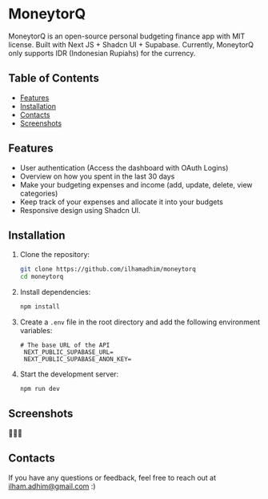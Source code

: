 # MoneytorQ

MoneytorQ is an open-source personal budgeting finance app with MIT license. Built with Next JS + Shadcn UI + Supabase. Currently, MoneytorQ only supports IDR (Indonesian Rupiahs) for the currency.

## Table of Contents

- [Features](#features)
- [Installation](#installation)
- [Contacts](#contacts)
- [Screenshots](#screenshots)

## Features

- User authentication (Access the dashboard with OAuth Logins)
- Overview on how you spent in the last 30 days
- Make your budgeting expenses and income (add, update, delete, view categories)
- Keep track of your expenses and allocate it into your budgets
- Responsive design using Shadcn UI.

## Installation

1. Clone the repository:

   ```sh
   git clone https://github.com/ilhamadhim/moneytorq
   cd moneytorq
   ```

2. Install dependencies:

   ```sh
   npm install
   ```

3. Create a `.env` file in the root directory and add the following environment variables:

   ```env
   # The base URL of the API
    NEXT_PUBLIC_SUPABASE_URL=
    NEXT_PUBLIC_SUPABASE_ANON_KEY=
   ```

4. Start the development server:
   ```sh
   npm run dev
   ```

## Screenshots

🚧🚧🚧

## Contacts

If you have any questions or feedback, feel free to reach out at ilham.adhim@gmail.com :)
